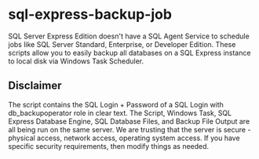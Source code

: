 # sql-express-backup-job

SQL Server Express Edition doesn't have a SQL Agent Service to schedule jobs like SQL Server Standard, Enterprise, or Developer Edition.  These scripts allow you to easily backup all databases on a SQL Express instance to local disk via Windows Task Scheduler.

## Disclaimer

The script contains the SQL Login + Password of a SQL Login with db_backupoperator role in clear text.  The Script, Windows Task, SQL Express Database Engine, SQL Database Files, and Backup File Output are all being run on the same server.  We are trusting that the server  is secure - physical access, network access, operating system access.  If you have specific security requirements, then modify things as needed.

